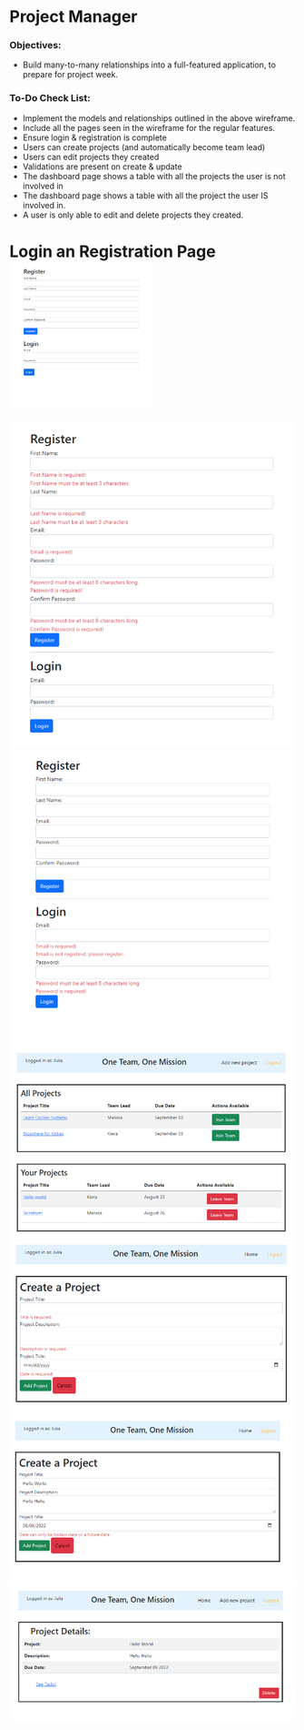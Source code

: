 <h1 dir="auto" > Project Manager </h1>

<h3> Objectives: </h3>

- Build many-to-many relationships into a full-featured application, to prepare for project week.



<h3> To-Do Check List: </h3>

- Implement the models and relationships outlined in the above wireframe.
- Include all the pages seen in the wireframe for the regular features.
- Ensure login & registration is complete
- Users can create projects (and automatically become team lead)
- Users can edit projects they created
- Validations are present on create & update
- The dashboard page shows a table with all the projects the user is not involved in
- The dashboard page shows a table with all the project the user IS involved in.
- A user is only able to edit and delete projects they created.

<h1> Login an Registration Page
<img src="https://github.com/MelissaCurylo/coding_dojo/blob/master/java/Spring/spring_push/SpringBoot/ProjectManager/logreg.png" alt style="max-width: 50%;"></h1>
<img src="https://github.com/MelissaCurylo/coding_dojo/blob/master/java/Spring/spring_push/SpringBoot/ProjectManager/regValidation.png">

<img src="https://github.com/MelissaCurylo/coding_dojo/blob/master/java/Spring/spring_push/SpringBoot/ProjectManager/loginValidation.png">
<img src="https://github.com/MelissaCurylo/coding_dojo/blob/master/java/Spring/spring_push/SpringBoot/ProjectManager/Dashboard_showing_access_limits.png">
<img src="https://github.com/MelissaCurylo/coding_dojo/blob/master/java/Spring/spring_push/SpringBoot/ProjectManager/create_with_validation.png">
<img src="https://github.com/MelissaCurylo/coding_dojo/blob/master/java/Spring/spring_push/SpringBoot/ProjectManager/future_date_validation.png">
<img src="https://github.com/MelissaCurylo/coding_dojo/blob/master/java/Spring/spring_push/SpringBoot/ProjectManager/details.png">
